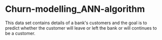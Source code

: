 # Churn-modelling_ANN-algorithm
This data set contains details of a bank's customers and the goal is to predict whether the customer will leave or left the bank or will continues to be a customer.
